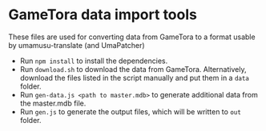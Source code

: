 # GameTora data import tools
These files are used for converting data from GameTora to a format usable by umamusu-translate (and UmaPatcher)

- Run `npm install` to install the dependencies.
- Run `download.sh` to download the data from GameTora. Alternatively, download the files listed in the script manually and put them in a `data` folder.
- Run `gen-data.js <path to master.mdb>` to generate additional data from the master.mdb file.
- Run `gen.js` to generate the output files, which will be written to `out` folder.
